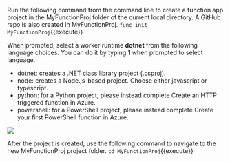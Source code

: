 Run the following command from the command line to create a function app project in the MyFunctionProj folder of the current local directory. A GitHub repo is also created in MyFunctionProj.
`func init MyFunctionProj`{{execute}}

When prompted, select a worker runtime **dotnet** from the following language choices. You can do it by typing **1** when prompted to select language.

- dotnet: creates a .NET class library project (.csproj).
- node: creates a Node.js-based project. Choose either javascript or typescript.
- python: for a Python project, please instead complete Create an HTTP triggered function in Azure.
- powershell: for a PowerShell project, please instead complete Create your first PowerShell function in Azure.

![](https://github.com/fenago/katacoda-scenarios/raw/master/azure-functions/azure-functions-linux/steps/3/1.JPG)

After the project is created, use the following command to navigate to the new MyFunctionProj project folder.
`cd MyFunctionProj`{{execute}}